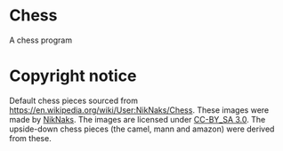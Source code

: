 # Chess
A chess program

# Copyright notice
Default chess pieces  sourced from <https://en.wikipedia.org/wiki/User:NikNaks/Chess>.
These images were made by [NikNaks](https://en.wikipedia.org/wiki/User:NikNaks).
The images are licensed under [CC-BY_SA 3.0](https://creativecommons.org/licenses/by-sa/3.0/).
The upside-down chess pieces (the camel, mann and amazon) were derived from these.